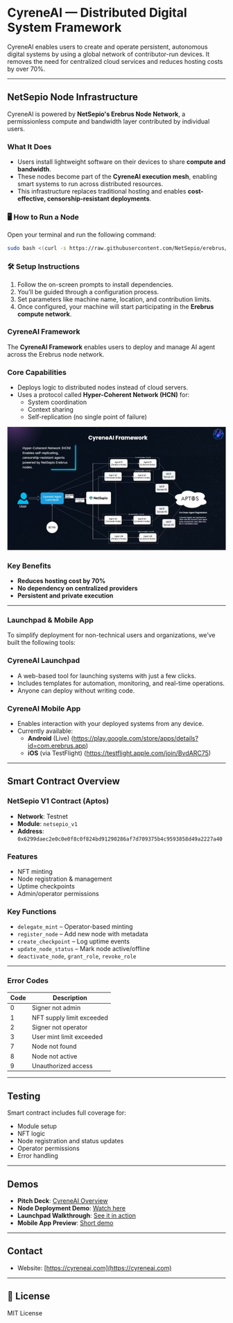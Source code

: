 # CyreneAI — Distributed Digital System Framework

CyreneAI enables users to create and operate persistent, autonomous digital systems by using a global network of contributor-run devices. It removes the need for centralized cloud services and reduces hosting costs by over 70%.

---

##  NetSepio Node Infrastructure

CyreneAI is powered by **NetSepio's Erebrus Node Network**, a permissionless compute and bandwidth layer contributed by individual users.

### What It Does

- Users install lightweight software on their devices to share **compute and bandwidth**.
- These nodes become part of the **CyreneAI execution mesh**, enabling smart systems to run across distributed resources.
- This infrastructure replaces traditional hosting and enables **cost-effective, censorship-resistant deployments**.

### 🖥 How to Run a Node

Open your terminal and run the following command:

```bash
sudo bash <(curl -s https://raw.githubusercontent.com/NetSepio/erebrus/node_installer/install-node.sh)
```
### 🛠️ Setup Instructions

1. Follow the on-screen prompts to install dependencies.  
2. You’ll be guided through a configuration process.  
3. Set parameters like machine name, location, and contribution limits.  
4. Once configured, your machine will start participating in the **Erebrus compute network**.



### CyreneAI Framework

The **CyreneAI Framework** enables users to deploy and manage AI agent across the Erebrus node network.

### Core Capabilities

- Deploys logic to distributed nodes instead of cloud servers.
- Uses a protocol called **Hyper-Coherent Network (HCN)** for:
  - System coordination  
  - Context sharing  
  - Self-replication (no single point of failure)

![alt text](image.png)

### Key Benefits

- **Reduces hosting cost by 70%**
- **No dependency on centralized providers**
- **Persistent and private execution**

---

### Launchpad & Mobile App

To simplify deployment for non-technical users and organizations, we’ve built the following tools:

### CyreneAI Launchpad

- A web-based tool for launching systems with just a few clicks.
- Includes templates for automation, monitoring, and real-time operations.
- Anyone can deploy without writing code.

### CyreneAI Mobile App

- Enables interaction with your deployed systems from any device.
- Currently available:
  - **Android** (Live) (https://play.google.com/store/apps/details?id=com.erebrus.app)
  - **iOS** (via TestFlight) (https://testflight.apple.com/join/BvdARC75)

---

##  Smart Contract Overview

### NetSepio V1 Contract (Aptos)

- **Network**: Testnet  
- **Module**: `netsepio_v1`  
- **Address**: `0x6299daec2e0c0e0f8c0f824bd91290286af7d709375b4c9593858d49a2227a40`

### Features

- NFT minting
- Node registration & management
- Uptime checkpoints
- Admin/operator permissions

### Key Functions

- `delegate_mint` – Operator-based minting
- `register_node` – Add new node with metadata
- `create_checkpoint` – Log uptime events
- `update_node_status` – Mark node active/offline
- `deactivate_node`, `grant_role`, `revoke_role`

---

### Error Codes

| Code | Description                 |
|------|-----------------------------|
| 0    | Signer not admin            |
| 1    | NFT supply limit exceeded   |
| 2    | Signer not operator         |
| 3    | User mint limit exceeded    |
| 7    | Node not found              |
| 8    | Node not active             |
| 9    | Unauthorized access         |

---

##  Testing

Smart contract includes full coverage for:

- Module setup  
- NFT logic  
- Node registration and status updates  
- Operator permissions  
- Error handling

---

##  Demos

- **Pitch Deck**: [CyreneAI Overview](https://pitch.com/v/cyreneai-aptos-pitch-the-future-of-ai-agents-r9sis5)  
- **Node Deployment Demo**: [Watch here](https://youtu.be/79nz7q6DedE)  
- **Launchpad Walkthrough**: [See it in action](https://youtu.be/GTdvp1zh97s)  
- **Mobile App Preview**: [Short demo](https://youtube.com/shorts/L6DS-fskakw?feature=share)

---

##  Contact

- Website: [https://cyreneai.com](https://cyreneai.com)  


---

## 📄 License

MIT License
